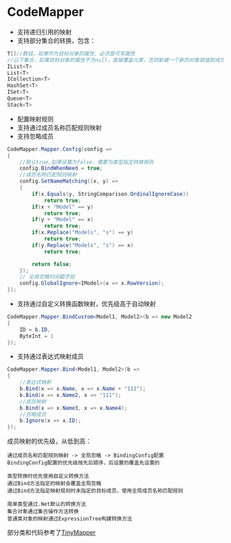 # CodeMapper

- 支持递归引用的映射
- 支持部分集合的转换，包含：
```cs
T[]//数组，如果作为目标对象的属性，必须是可写属性
//以下集合，如果目标对象的属性不为null，直接覆盖元素，否则新建一个新的对象赋值到成员
IList<T>
List<T>
ICollection<T>
HashSet<T>
ISet<T>
Queue<T>
Stack<T>
```
- 配置映射规则
- 支持通过成员名称匹配规则映射
- 支持忽略成员
```cs
CodeMapper.Mapper.Config(config =>
{
    //默认true,如果设置为false，需要为类型指定转换规则
    config.BindWhenNeed = true;
    //成员名称匹配规则映射
    config.SetNameMatching((x, y) =>
    {
        if(x.Equals(y, StringComparison.OrdinalIgnoreCase))
            return true;
        if(x + "Model" == y)
            return true;
        if(y + "Model" == x)
            return true;
        if(x.Replace("Models", "s") == y)
            return true;
        if(y.Replace("Models", "s") == x)
            return true;

        return false;
    });
    // 全局忽略时间戳字段
    config.GlobalIgnore<IModel>(x => x.RowVersion);
});
```

- 支持通过自定义转换函数映射，优先级高于自动映射
```cs
CodeMapper.Mapper.BindCustom<Model1, Model2>(b => new Model2
{
    ID = b.ID,
    ByteInt = 1
}); 
```
- 支持通过表达式映射成员
```cs
CodeMapper.Mapper.Bind<Model1, Model2>(b =>
{
    //表达式映射
    b.Bind(x => x.Name, x => x.Name + "111");
    b.Bind(x => x.Name2, x => "111");
    //成员映射
    b.Bind(x => x.Name3, x => x.Name4);
    //忽略成员
    b.Ignore(x => x.ID);
});
```
成员映射的优先级，从低到高：

    通过成员名称匹配规则映射 -> 全局忽略 -> BindingConfig配置
    BindingConfig配置的优先级按先后顺序，后设置的覆盖先设置的

```
类型转换时优先使用自定义转换方法
通过Bind方法指定的映射会覆盖全局忽略
通过Bind方法指定映射规则时未指定的目标成员，使用全局成员名称匹配规则
```
```
简单类型通过.Net默认的转换方法
集合对象通过集合操作方法转换
普通类对象的映射通过ExpressionTree构建转换方法
```

部分类和代码参考了[TinyMapper](https://github.com/TinyMapper/TinyMapper "TinyMapper")

